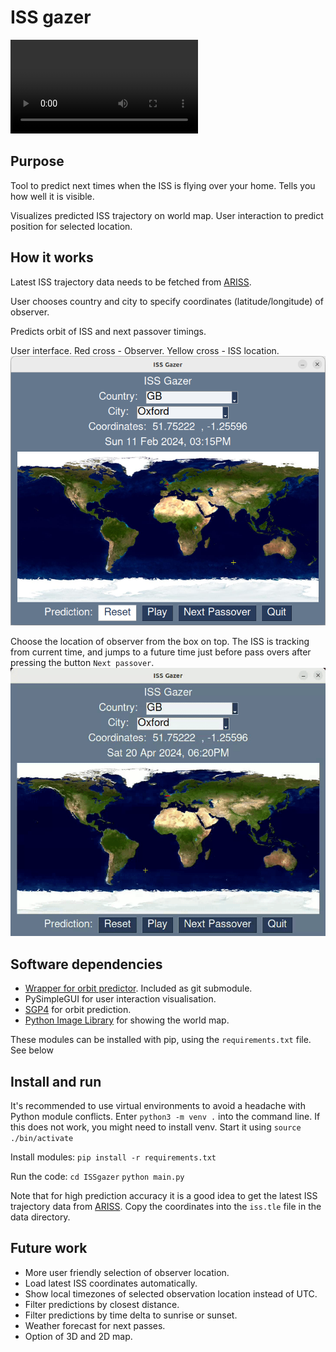 # ISS gazer

![](data/screencast.webm)

## Purpose

Tool to predict next times when the ISS is flying over your home. Tells you how well it is visible.

Visualizes predicted ISS trajectory on world map. User interaction to predict position for selected location.


## How it works

Latest ISS trajectory data needs to be fetched from [ARISS](https://live.ariss.org/iss.txt).

User chooses country and city to specify coordinates (latitude/longitude) of observer.

Predicts orbit of ISS and next passover timings.

User interface. Red cross - Observer. Yellow cross - ISS location.
![](data/screenshot.png)

Choose the location of observer from the box on top. The ISS is tracking from current time, and jumps to a future time just before pass overs after pressing the button `Next passover`.
![](data/ISSgazer.gif)


## Software dependencies

- [Wrapper for orbit predictor](https://github.com/satellogic/orbit-predictor). Included as git submodule.
- PySimpleGUI for user interaction visualisation.
- [SGP4](https://github.com/brandon-rhodes/python-sgp4) for orbit prediction.
- [Python Image Library](https://python-pillow.org/) for showing the world map.

These modules can be installed with pip, using the `requirements.txt` file. See below

## Install and run
It's recommended to use virtual environments to avoid a headache with Python module conflicts. Enter `python3 -m venv .` into the command line. If this does not work, you might need to install venv.
Start it using `source ./bin/activate`

Install modules:
`pip install -r requirements.txt `

Run the code:
`cd ISSgazer`
`python main.py`

Note that for high prediction accuracy it is a good idea to get the latest ISS trajectory data from [ARISS](https://live.ariss.org/iss.txt). Copy the coordinates into the `iss.tle` file in the data directory.

## Future work
- More user friendly selection of observer location.
- Load latest ISS coordinates automatically.
- Show local timezones of selected observation location instead of UTC.
- Filter predictions by closest distance.
- Filter predictions by time delta to sunrise or sunset.
- Weather forecast for next passes.
- Option of 3D and 2D map.

